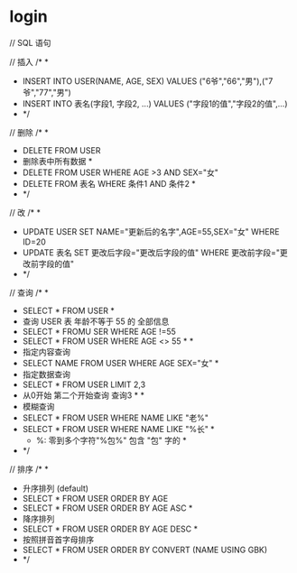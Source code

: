 # login

// SQL 语句

// 插入
/* *
* INSERT INTO USER(NAME, AGE, SEX) VALUES ("6爷","66","男"),("7爷","77","男")
* INSERT INTO 表名(字段1, 字段2, ...) VALUES ("字段1的值","字段2的值",...)
* */

// 删除
/* *
* DELETE FROM USER
* 删除表中所有数据
  *
* DELETE FROM USER WHERE AGE >3 AND SEX="女"
* DELETE FROM 表名 WHERE 条件1 AND 条件2
  *
* */


// 改
/* *
* UPDATE USER SET NAME="更新后的名字",AGE=55,SEX="女" WHERE ID=20
* UPDATE 表名 SET 更改后字段="更改后字段的值" WHERE 更改前字段="更改前字段的值"
* */

// 查询
/* *
* SELECT * FROM USER
   *
* 查询 USER 表 年龄不等于 55 的 全部信息
* SELECT * FROMU SER WHERE AGE !=55
* SELECT * FROM USER WHERE AGE <> 55
   *
    *
* 指定内容查询
* SELECT NAME FROM USER WHERE AGE SEX="女"
   *
* 指定数据查询
* SELECT * FROM USER LIMIT 2,3
* 从0开始  第二个开始查询 查询3
   *
   *
* 模糊查询
* SELECT * FROM USER WHERE NAME LIKE "老%"
* SELECT * FROM USER WHERE NAME LIKE "%长"
   *
   * %: 零到多个字符"%包%"   包含  "包"  字的
     *
* */

// 排序
/* *
* 升序排列 (default)
* SELECT * FROM USER ORDER BY AGE
* SELECT * FROM USER ORDER BY AGE ASC
   *
* 降序排列
* SELECT * FROM USER ORDER BY AGE DESC
   *
* 按照拼音首字母排序
* SELECT * FROM USER ORDER BY CONVERT (NAME USING GBK)
* */